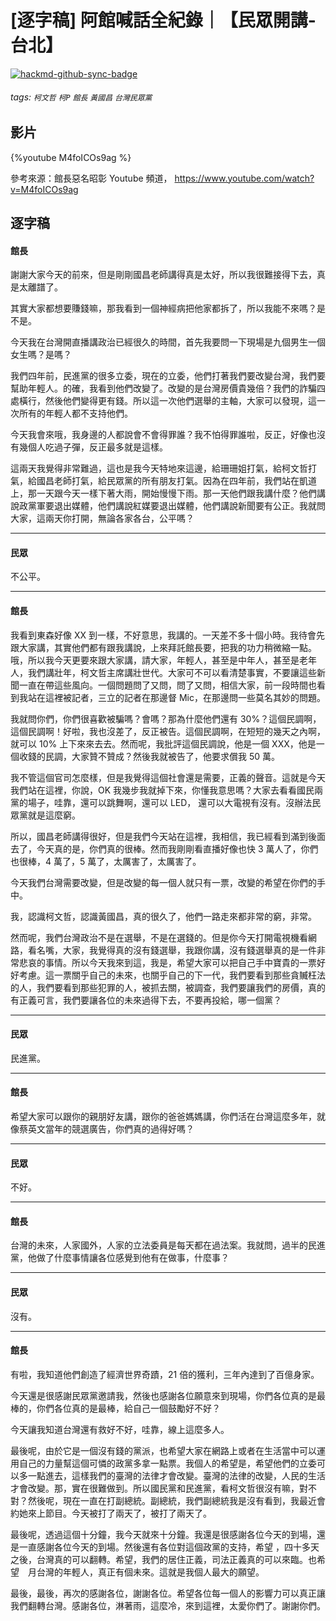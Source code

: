 # [逐字稿] 阿館喊話全紀錄｜【民眾開講-台北】

[![hackmd-github-sync-badge](https://hackmd.io/u7TnEkGbQCml7fWpx5j8QQ/badge)](https://hackmd.io/u7TnEkGbQCml7fWpx5j8QQ)


###### tags: `柯文哲` `柯P` `館長` `黃國昌` `台灣民眾黨`

## 影片

{%youtube M4foICOs9ag %}

參考來源：館長惡名昭彰 Youtube 頻道， https://www.youtube.com/watch?v=M4foICOs9ag

## 逐字稿

#### 館長

謝謝大家今天的前來，但是剛剛國昌老師講得真是太好，所以我很難接得下去，真是太離譜了。

其實大家都想要賺錢嘛，那我看到一個神經病把他家都拆了，所以我能不來嗎？是不是。

今天我在台灣開直播講政治已經很久的時間，首先我要問一下現場是九個男生一個女生嗎？是嗎？

我們四年前，民進黨的很多立委，現在的立委，他們打著我們要改變台灣，我們要幫助年輕人。的確，我看到他們改變了。改變的是台灣房價貴幾倍？我們的詐騙四處橫行，然後他們變得更有錢。所以這一次他們選舉的主軸，大家可以發現，這一次所有的年輕人都不支持他們。

今天我會來哦，我身邊的人都說會不會得罪誰？我不怕得罪誰啦，反正，好像也沒有幾個人吃過子彈，反正最多就是這樣。

這兩天我覺得非常難過，這也是我今天特地來這邊，給珊珊姐打氣，給柯文哲打氣，給國昌老師打氣，給民眾黨的所有朋友打氣。因為在四年前，我們站在凱道上，那一天跟今天一樣下著大雨，開始慢慢下雨。那一天他們跟我講什麼？他們講說政黨軍要退出媒體，他們講說紅媒要退出媒體，他們講說新聞要有公正。我就問大家，這兩天你打開，無論各家各台，公平嗎？

---

#### 民眾

不公平。

---

#### 館長

我看到東森好像 XX 到一樣，不好意思，我講的。一天差不多十個小時。我待會先跟大家講，其實他們都有跟我講說，上來拜託館長要，把我的功力稍微縮一點。哦，所以我今天更要來跟大家講，請大家，年輕人，甚至是中年人，甚至是老年人，我們講壯年，柯文哲主席講壯世代。大家可不可以看清楚事實，不要讓這些新聞一直在帶這些風向。一個問題問了又問，問了又問，相信大家，前一段時間也看到我站在這裡被記者，三立的記者在那邊督 Mic，在那邊問一些莫名其妙的問題。

我就問你們，你們很喜歡被騙嗎？會嗎？那為什麼他們還有 30%？這個民調啊，這個民調啊！好啦，我也沒差了，反正被告。這個民調啊，在短短的幾天之內啊，就可以 10% 上下來來去去。然而呢，我批評這個民調說，他是一個 XXX，他是一個收錢的民調，大家贊不贊成？然後我就被告了，他要求償我 50 萬。

我不管這個官司怎麼樣，但是我覺得這個社會還是需要，正義的聲音。這就是今天我們站在這裡，你說，OK 我幾步我就掉下來，你懂我意思嗎？大家去看看國民兩黨的場子，哇靠，還可以跳舞啊，還可以 LED， 還可以大電視有沒有。沒辦法民眾黨就是這麼窮。

所以，國昌老師講得很好，但是我們今天站在這裡，我相信，我已經看到滿到後面去了，今天真的是，你們真的很棒。然而我剛剛看直播好像也快 3 萬人了，你們也很棒，4 萬了，5 萬了，太厲害了，太厲害了。

今天我們台灣需要改變，但是改變的每一個人就只有一票，改變的希望在你們的手中。

我，認識柯文哲，認識黃國昌，真的很久了，他們一路走來都非常的窮，非常。

然而呢，我們台灣政治不是在選舉，不是在選錢的。但是你今天打開電視機看網路，看名嘴，大家，我覺得真的沒有錢選舉，我跟你講，沒有錢選舉真的是一件非常悲哀的事情。所以今天我來到這，我是，希望大家可以把自己手中寶貴的一票好好考慮。這一票關乎自己的未來，也關乎自己的下一代，我們要看到那些貪贓枉法的人，我們要看到那些犯罪的人，被抓去關，被調查，我們要讓我們的房價，真的有正義可言，我們要讓各位的未來過得下去，不要再投給，哪一個黨？

---

#### 民眾

民進黨。

---

#### 館長

希望大家可以跟你的親朋好友講，跟你的爸爸媽媽講，你們活在台灣這麼多年，就像蔡英文當年的競選廣告，你們真的過得好嗎？

---

#### 民眾

不好。

---

#### 館長

台灣的未來，人家國外，人家的立法委員是每天都在過法案。我就問，過半的民進黨，他做了什麼事情讓各位感覺到他有在做事，什麼事？

---

#### 民眾

沒有。

---

#### 館長

有啦，我知道他們創造了經濟世界奇蹟，21 倍的獲利，三年內達到了百億身家。

今天還是很感謝民眾黨邀請我，然後也感謝各位願意來到現場，你們各位真的是最棒的，你們各位真的是最棒，給自己一個鼓勵好不好？

今天讓我知道台灣還有救好不好，哇靠，線上這麼多人。

最後呢，由於它是一個沒有錢的黨派，也希望大家在網路上或者在生活當中可以運用自己的力量幫這個可憐的政黨多拿一點票。我個人的希望是，希望他們的立委可以多一點進去，這樣我們的臺灣的法律才會改變。臺灣的法律的改變，人民的生活才會改變。那，實在很難做到。所以國民黨和民進黨，看柯文哲很沒有嘛，對不對？然後呢，現在一直在打副總統。副總統，我們副總統我是沒有看到，我最近會約她來上節目。今天被打了兩天了，被打了兩天了。

最後呢，透過這個十分鐘，我今天就來十分鐘。我還是很感謝各位今天的到場，還是一直感謝各位今天的到場。然後還有各位對這個政黨的支持，希望 ，四十多天之後，台灣真的可以翻轉。希望，我們的居住正義，司法正義真的可以來臨。也希望　月台灣的年輕人，真正有個未來。這就是我個人最大的願望。

最後，最後，再次的感謝各位，謝謝各位。希望各位每一個人的影響力可以真正讓我們翻轉台灣。感謝各位，淋著雨，這麼冷，來到這裡，太愛你們了。謝謝你們。
